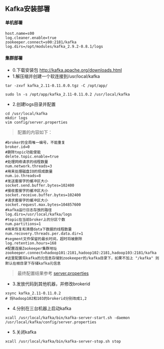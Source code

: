 ## Kafka安装部署

#### 单机部署
```
host.name=s00
log.cleaner.enable=true
zookeeper.connect=s00:2181/kafka
log.dirs=/opt/modules/kafka_2.9.2-0.8.1/logs
```

#### 集群部署
- 0.下载安装包 http://kafka.apache.org/downloads.html
- 1.解压缩并创建一个软连接到/usr/local/kafka
```
tar -zxvf kafka_2.11-0.11.0.0.tgz -C /opt/app/

sudo ln -s /opt/app/kafka_2.11-0.11.0.2 /usr/local/kafka
```
- 2.创建logs目录并配置
```
cd /usr/local/kafka
mkdir logs
vim config/server.properties
```
> 配置的内容如下：
```
#broker的全局唯一编号，不能重复
broker.id=0
#删除topic功能使能
delete.topic.enable=true
#处理网络请求的线程数量
num.network.threads=3
#用来处理磁盘IO的现成数量
num.io.threads=8
#发送套接字的缓冲区大小
socket.send.buffer.bytes=102400
#接收套接字的缓冲区大小
socket.receive.buffer.bytes=102400
#请求套接字的缓冲区大小
socket.request.max.bytes=104857600
#kafka运行日志存放的路径	
log.dirs=/usr/local/kafka/logs
#topic在当前broker上的分区个数
num.partitions=1
#用来恢复和清理data下数据的线程数量
num.recovery.threads.per.data.dir=1
#segment文件保留的最长时间，超时将被删除
log.retention.hours=168
#配置连接Zookeeper集群地址
zookeeper.connect=hadoop101:2181,hadoop102:2181,hadoop103:2181/kafka
#这里配置将kafka的元信息存储到zookeeper的/kafka目录下，如果不加上 "/kafka" 则默认在根目录下存储kafka元信息
```
> 最终配置结果参考 [server.properties](./server.properties)

- 3.发放代码到其他机器，并修改brokerid
```
xsync kafka_2.11-0.11.0.2
# 将hadoop102和103的brokerid分别改成1,2
```

- 4.分别在三台机器上启动kafka
```
xcall /usr/local/kafka/bin/kafka-server-start.sh -daemon /usr/local/kafka/config/server.properties
```
- 5.关闭kafka
```
xcall /usr/local/kafka/bin/kafka-server-stop.sh stop
```